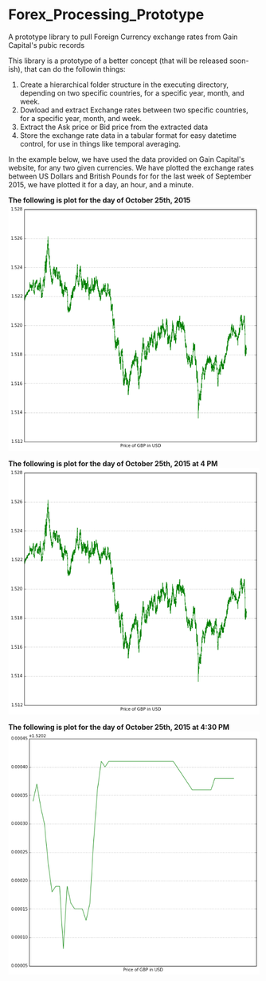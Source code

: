 # Forex_Processing_Prototype
A prototype library to pull Foreign Currency exchange rates from Gain Capital's pubic records

This library is a prototype of a better concept (that will be released soon-ish), that can do the followin things:

1. Create a hierarchical folder structure in the executing directory, depending on two specific countries, for a specific year, month, and week. 
2. Dowload and extract Exchange rates between two specific countries, for a specific year, month, and week. 
3. Extract the Ask price or Bid price from the extracted data
4. Store the exchange rate data in a tabular format for easy datetime control, for use in things like temporal averaging.


In the example below, we have used the data provided on Gain Capital's website, for any two given currencies.
We have plotted the exchange rates between US Dollars and British Pounds for  for the last week of 
September 2015, we have plotted it for a day, an hour, and a minute.


**The following is plot for the day of October 25th, 2015**
![alt text](https://github.com/tommathewXC/Forex_Processing_Prototype/blob/master/daily.png "Daily data")

**The following is plot for the day of October 25th, 2015 at 4 PM**
![alt text](https://github.com/tommathewXC/Forex_Processing_Prototype/blob/master/daily.png "Hourly data")


**The following is plot for the day of October 25th, 2015 at 4:30 PM**
![alt text](https://github.com/tommathewXC/Forex_Processing_Prototype/blob/master/miunte.png "Minute Data")
